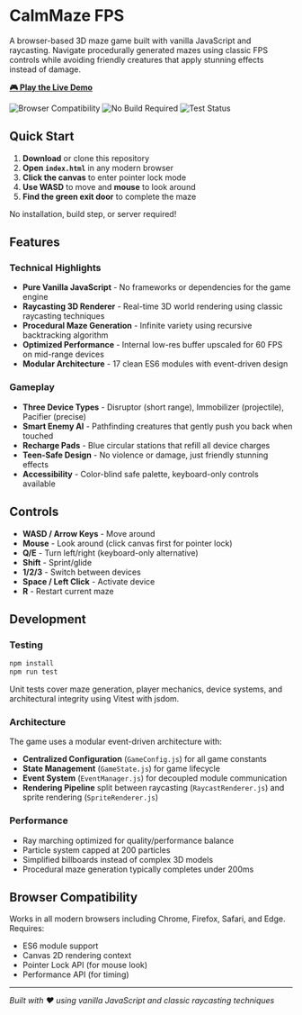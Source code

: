 # CalmMaze FPS

A browser-based 3D maze game built with vanilla JavaScript and raycasting. Navigate procedurally generated mazes using classic FPS controls while avoiding friendly creatures that apply stunning effects instead of damage.

**[🎮 Play the Live Demo](https://bmshouse.github.io/amazing/)**

![Browser Compatibility](https://img.shields.io/badge/browser-Chrome%20%7C%20Firefox%20%7C%20Safari%20%7C%20Edge-brightgreen)
![No Build Required](https://img.shields.io/badge/build-none%20required-green)
![Test Status](https://img.shields.io/badge/tests-passing-brightgreen)

## Quick Start

1. **Download** or clone this repository
2. **Open `index.html`** in any modern browser
3. **Click the canvas** to enter pointer lock mode
4. **Use WASD** to move and **mouse** to look around
5. **Find the green exit door** to complete the maze

No installation, build step, or server required!

## Features

### Technical Highlights
- **Pure Vanilla JavaScript** - No frameworks or dependencies for the game engine
- **Raycasting 3D Renderer** - Real-time 3D world rendering using classic raycasting techniques
- **Procedural Maze Generation** - Infinite variety using recursive backtracking algorithm
- **Optimized Performance** - Internal low-res buffer upscaled for 60 FPS on mid-range devices
- **Modular Architecture** - 17 clean ES6 modules with event-driven design

### Gameplay
- **Three Device Types** - Disruptor (short range), Immobilizer (projectile), Pacifier (precise)
- **Smart Enemy AI** - Pathfinding creatures that gently push you back when touched
- **Recharge Pads** - Blue circular stations that refill all device charges
- **Teen-Safe Design** - No violence or damage, just friendly stunning effects
- **Accessibility** - Color-blind safe palette, keyboard-only controls available

## Controls

- **WASD / Arrow Keys** - Move around
- **Mouse** - Look around (click canvas first for pointer lock)
- **Q/E** - Turn left/right (keyboard-only alternative)
- **Shift** - Sprint/glide
- **1/2/3** - Switch between devices
- **Space / Left Click** - Activate device
- **R** - Restart current maze

## Development

### Testing
```bash
npm install
npm run test
```

Unit tests cover maze generation, player mechanics, device systems, and architectural integrity using Vitest with jsdom.

### Architecture
The game uses a modular event-driven architecture with:
- **Centralized Configuration** (`GameConfig.js`) for all game constants
- **State Management** (`GameState.js`) for game lifecycle
- **Event System** (`EventManager.js`) for decoupled module communication
- **Rendering Pipeline** split between raycasting (`RaycastRenderer.js`) and sprite rendering (`SpriteRenderer.js`)

### Performance
- Ray marching optimized for quality/performance balance
- Particle system capped at 200 particles
- Simplified billboards instead of complex 3D models
- Procedural maze generation typically completes under 200ms

## Browser Compatibility

Works in all modern browsers including Chrome, Firefox, Safari, and Edge. Requires:
- ES6 module support
- Canvas 2D rendering context
- Pointer Lock API (for mouse look)
- Performance API (for timing)

---

*Built with ❤️ using vanilla JavaScript and classic raycasting techniques*